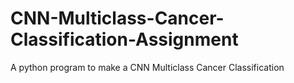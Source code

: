# CNN-Multiclass-Cancer-Classification-Assignment
A python program to make a CNN Multiclass Cancer Classification
